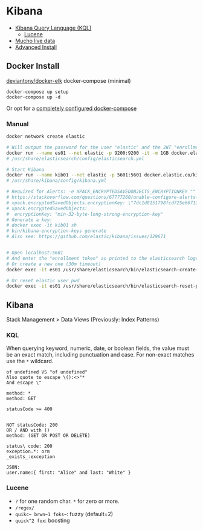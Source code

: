 Kibana
======

- [Kibana Query Language (KQL)](https://www.elastic.co/guide/en/kibana/current/kuery-query.html)
  - [Lucene](https://www.elastic.co/guide/en/elasticsearch/reference/8.10/query-dsl-query-string-query.html#query-string-syntax)
- [Mucho live data](https://demo.elastic.co/app)
- [Advanced Install](https://www.youtube.com/watch?v=gZb7HpVOges)


## Docker Install

[deviantony/docker-elk](https://github.com/deviantony/docker-elk) docker-compose (minimal)

```
docker-compose up setup
docker-compose up -d
```

Or opt for a [completely configured docker-compose](https://github.com/sherifabdlnaby/elastdocker)



### Manual

```sh
docker network create elastic

# Will output the password for the user "elastic" and the JWT "enrollment token"
docker run --name es01 --net elastic -p 9200:9200 -it -m 1GB docker.elastic.co/elasticsearch/elasticsearch:8.10.3
# /usr/share/elasticsearch/config/elasticsearch.yml

# Start Kibana
docker run --name kib01 --net elastic -p 5601:5601 docker.elastic.co/kibana/kibana:8.10.3
# /usr/share/kibana/config/kibana.yml

# Required for Alerts: -e XPACK_ENCRYPTEDSAVEDOBJECTS_ENCRYPTIONKEY ""
# https://stackoverflow.com/questions/67777260/unable-configure-alerts-and-actions-in-kibana
# xpack.encryptedSavedObjects.encryptionKey: \"7dc1d8151798fcd725e66713e21b4f17\"
# xpack.encryptedSavedObjects:
#  encryptionKey: "min-32-byte-long-strong-encryption-key"
# Generate a key:
# docker exec -it kib01 sh
# bin/kibana-encryption-keys generate
# Also see: https://github.com/elastic/kibana/issues/129671


# Open localhost:5601
# And enter the "enrollment token" as printed to the elasticsearch logs earlier
# Or create a new one (30m timeout)
docker exec -it es01 /usr/share/elasticsearch/bin/elasticsearch-create-enrollment-token -s kibana

# Or reset elastic user pwd
docker exec -it es01 /usr/share/elasticsearch/bin/elasticsearch-reset-password -u elastic
```

## Kibana

Stack Management > Data Views (Previously: Index Patterns)


### KQL

When querying keyword, numeric, date, or boolean fields,
the value must be an exact match, including punctuation and case.
For non-exact matches use the `*` wildcard.


```
of undefined VS "of undefined"
Also quote to escape \():<>"*
And escape \"

method: *
method: GET

statusCode >= 400


NOT statusCode: 200
OR / AND with ()
method: (GET OR POST OR DELETE)

status\ code: 200
exception.*: orm
_exists_:exception

JSON:
user.name:{ first: "Alice" and last: "White" }
```

### Lucene

- `?` for one random char. `*` for zero or more.
- `/regex/`
- `quikc~ brwn~1 foks~`: fuzzy (default=2)
- `quick^2 fox`: boosting
